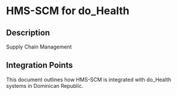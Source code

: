 # HMS-SCM for do_Health

## Description

Supply Chain Management

## Integration Points

This document outlines how HMS-SCM is integrated with do_Health systems in Dominican Republic.
